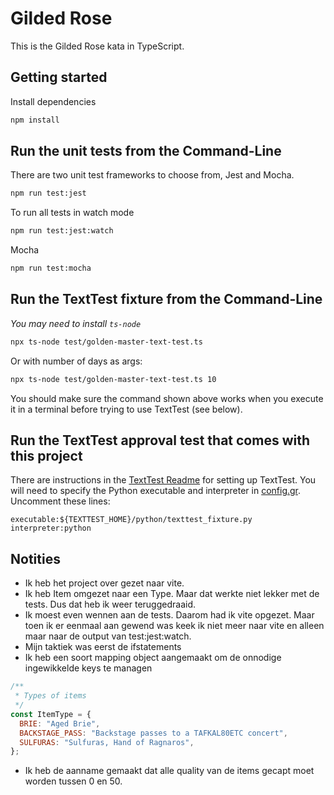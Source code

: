 # Gilded Rose

This is the Gilded Rose kata in TypeScript.

## Getting started

Install dependencies

```sh
npm install
```

## Run the unit tests from the Command-Line

There are two unit test frameworks to choose from, Jest and Mocha.

```sh
npm run test:jest
```

To run all tests in watch mode

```sh
npm run test:jest:watch
```

Mocha

```sh
npm run test:mocha
```


## Run the TextTest fixture from the Command-Line

_You may need to install `ts-node`_

```sh
npx ts-node test/golden-master-text-test.ts
```

Or with number of days as args:
```sh
npx ts-node test/golden-master-text-test.ts 10
```

You should make sure the command shown above works when you execute it in a terminal before trying to use TextTest (see below).


## Run the TextTest approval test that comes with this project

There are instructions in the [TextTest Readme](../texttests/README.md) for setting up TextTest. You will need to specify the Python executable and interpreter in [config.gr](../texttests/config.gr). Uncomment these lines:

    executable:${TEXTTEST_HOME}/python/texttest_fixture.py
    interpreter:python

## Notities

- Ik heb het project over gezet naar vite.
- Ik heb Item omgezet naar een Type. Maar dat werkte niet lekker met de tests. Dus dat heb ik weer teruggedraaid.
- Ik moest even wennen aan de tests. Daarom had ik vite opgezet. Maar toen ik er eenmaal aan gewend was keek ik niet meer naar vite en alleen maar naar de output van test:jest:watch.
- Mijn taktiek was eerst de ifstatements 
- Ik heb een soort mapping object aangemaakt om de onnodige ingewikkelde keys te managen
```js
/**
 * Types of items
 */
const ItemType = {
  BRIE: "Aged Brie",
  BACKSTAGE_PASS: "Backstage passes to a TAFKAL80ETC concert",
  SULFURAS: "Sulfuras, Hand of Ragnaros",
};
```
- Ik heb de aanname gemaakt dat alle quality van de items gecapt moet worden tussen 0 en 50.